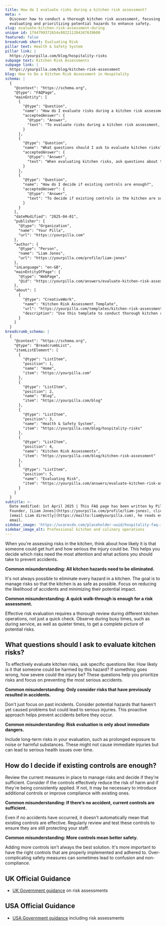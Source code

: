 ```yaml
---
title: How do I evaluate risks during a kitchen risk assessment?
meta: >
  Discover how to conduct a thorough kitchen risk assessment, focusing on
  evaluating and prioritizing potential hazards to enhance safety.
slug: evaluate-kitchen-risk-assessment-during
unique id: 1744799372654x902211204347639600
featured: false
breadcrumb short: Evaluating Risk
pillar text: Health & Safety System
pillar link: |
  https://yourpilla.com/blog/hospitality-risks
subpage text: Kitchen Risk Assessments
subpage link: |
  https://yourpilla.com/blog/kitchen-risk-assessment
blog: How to Do a Kitchen Risk Assessment in Hospitality
schema: |
  {
    "@context": "https://schema.org",
    "@type": "FAQPage",
    "mainEntity": [
      {
        "@type": "Question",
        "name": "How do I evaluate risks during a kitchen risk assessment?",
        "acceptedAnswer": {
          "@type": "Answer",
          "text": "To evaluate risks during a kitchen risk assessment, consider the likelihood of someone getting hurt and the severity of a potential injury. Focus on the risks that require the most attention and implement actions to prevent accidents. Managing risks effectively involves reducing the chances of accidents rather than trying to eliminate all hazards, and requires a thorough evaluation during different kitchen operations."
        }
      },
      {
        "@type": "Question",
        "name": "What questions should I ask to evaluate kitchen risks?",
        "acceptedAnswer": {
          "@type": "Answer",
          "text": "When evaluating kitchen risks, ask questions about the likelihood of harm and the severity of potential injuries from each hazard. This approach helps in prioritizing risks and focusing on preventing the most serious accidents. Also, consider not only immediate dangers but also long-term risks, such as those from prolonged exposure to hazards, to prevent serious health issues."
        }
      },
      {
        "@type": "Question",
        "name": "How do I decide if existing controls are enough?",
        "acceptedAnswer": {
          "@type": "Answer",
          "text": "To decide if existing controls in the kitchen are sufficient, review if the measures effectively reduce the risk of harm and whether they are consistently applied. If the controls are found lacking, consider introducing more effective solutions or improving compliance. Regular reviews and testing of controls are necessary to ensure they continue to provide adequate protection."
        }
      }
    ],
    "dateModified": "2025-04-01",
    "publisher": {
      "@type": "Organization",
      "name": "Your Pilla",
      "url": "https://yourpilla.com"
    },
    "author": {
      "@type": "Person",
      "name": "Liam Jones",
      "url": "https://yourpilla.com/profile/liam-jones"
    },
    "inLanguage": "en-GB",
    "mainEntityOfPage": {
      "@type": "WebPage",
      "@id": "https://yourpilla.com/answers/evaluate-kitchen-risk-assessment-during"
    },
    "about": [
      {
        "@type": "CreativeWork",
        "name": "Kitchen Risk Assessment Template",
        "url": "https://yourpilla.com/templates/kitchen-risk-assessment",
        "description": "Use this template to conduct thorough kitchen risk assessments periodically and ensure proper handling of identified risks according to business needs, with settings to recur every 12 months."
      }
    ]
  }
breadcrumb_schema: |
  {
    "@context": "https://schema.org",
    "@type": "BreadcrumbList",
    "itemListElement": [
      {
        "@type": "ListItem",
        "position": 1,
        "name": "Home",
        "item": "https://yourpilla.com"
      },
      {
        "@type": "ListItem",
        "position": 2,
        "name": "Blog",
        "item": "https://yourpilla.com/blog"
      },
      {
        "@type": "ListItem",
        "position": 3,
        "name": "Health & Safety System",
        "item": "https://yourpilla.com/blog/hospitality-risks"
      },
      {
        "@type": "ListItem",
        "position": 4,
        "name": "Kitchen Risk Assessments",
        "item": "https://yourpilla.com/blog/kitchen-risk-assessment"
      },
      {
        "@type": "ListItem",
        "position": 5,
        "name": "Evaluating Risk",
        "item": "https://yourpilla.com/answers/evaluate-kitchen-risk-assessment-during"
      }
    ]
  }
subtitle: >-
  Date modified: 1st April 2025 | This FAQ page has been written by Pilla
  Founder, [Liam Jones](https://yourpilla.com/profile/liam-jones), click to
  [email Liam directly](https://mailto:liam@yourpilla.com), he reads every
  email.
sidebar_image: 'https://ucarecdn.com/placeholder-uuid/hospitality-faq-image.jpg'
sidebar_image_alt: Professional kitchen and culinary operations
---
```

When you're assessing risks in the kitchen, think about how likely it is that someone could get hurt and how serious the injury could be. This helps you decide which risks need the most attention and what actions you should take to prevent accidents.

**Common misunderstanding: All kitchen hazards need to be eliminated.**

It's not always possible to eliminate every hazard in a kitchen. The goal is to manage risks so that the kitchen is as safe as possible. Focus on reducing the likelihood of accidents and minimizing their potential impact.

**Common misunderstanding: A quick walk-through is enough for a risk assessment.**

Effective risk evaluation requires a thorough review during different kitchen operations, not just a quick check. Observe during busy times, such as during service, as well as quieter times, to get a complete picture of potential risks.

## What questions should I ask to evaluate kitchen risks?

To effectively evaluate kitchen risks, ask specific questions like: How likely is it that someone could be harmed by this hazard? If something goes wrong, how severe could the injury be? These questions help you prioritize risks and focus on preventing the most serious accidents.

**Common misunderstanding: Only consider risks that have previously resulted in accidents.**

Don't just focus on past incidents. Consider potential hazards that haven't yet caused problems but could lead to serious injuries. This proactive approach helps prevent accidents before they occur.

**Common misunderstanding: Risk evaluation is only about immediate dangers.**

Include long-term risks in your evaluation, such as prolonged exposure to noise or harmful substances. These might not cause immediate injuries but can lead to serious health issues over time.

## How do I decide if existing controls are enough?

Review the current measures in place to manage risks and decide if they're sufficient. Consider if the controls effectively reduce the risk of harm and if they're being consistently applied. If not, it may be necessary to introduce additional controls or improve compliance with existing ones.

**Common misunderstanding: If there’s no accident, current controls are sufficient.**

Even if no accidents have occurred, it doesn't automatically mean that existing controls are effective. Regularly review and test these controls to ensure they are still protecting your staff.

**Common misunderstanding: More controls mean better safety.**

Adding more controls isn't always the best solution. It's more important to have the right controls that are properly implemented and adhered to. Over-complicating safety measures can sometimes lead to confusion and non-compliance.

## UK Official Guidance

-   [UK Government guidance](https://www.hse.gov.uk/catering/risk.htm) on risk assessments

## USA Official Guidance

-   [USA Government guidance](https://www.fda.gov/regulatory-information/search-fda-guidance-documents/draft-guidance-industry-hazard-analysis-and-risk-based-preventive-controls-human-food) including risk assessments
